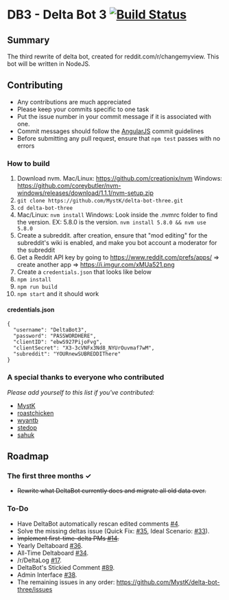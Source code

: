 # DB3 - Delta Bot 3 [![Build Status](https://travis-ci.org/MystK/delta-bot-three.svg?branch=master)](https://travis-ci.org/MystK/delta-bot-three)
## Summary
The third rewrite of delta bot, created for reddit.com/r/changemyview. This bot will be written in NodeJS.

## Contributing
* Any contributions are much appreciated
* Please keep your commits specific to one task
* Put the issue number in your commit message if it is associated with one.
* Commit messages should follow the [AngularJS](https://github.com/angular/angular.js/blob/master/CONTRIBUTING.md#commit) commit guidelines
* Before submitting any pull request, ensure that `npm test` passes with no errors

### How to build
1. Download nvm. Mac/Linux: https://github.com/creationix/nvm Windows: https://github.com/coreybutler/nvm-windows/releases/download/1.1.1/nvm-setup.zip
1. `git clone https://github.com/MystK/delta-bot-three.git`
1. `cd delta-bot-three`
1. Mac/Linux: `nvm install` Windows: Look inside the .nvmrc folder to find the version. EX: 5.8.0 is the version. `nvm install 5.8.0 && nvm use 5.8.0`
1. Create a subreddit. after creation, ensure that "mod editing" for the subreddit's wiki is enabled, and make you bot account a moderator for the subreddit
1. Get a Reddit API key by going to https://www.reddit.com/prefs/apps/ => create another app => https://i.imgur.com/xMUa521.png
1. Create a `credentials.json` that looks like below
1. `npm install`
1. `npm run build`
1. `npm start` and it should work

#### credentials.json
````
{
  "username": "DeltaBot3",
  "password": "PASSWORDHERE",
  "clientID": "ebwS927PijoFvg",
  "clientSecret": "X3-3cVNFx3Nd8_NYUrOuvmaf7wM",
  "subreddit": "YOURnewSUBREDDIThere"
}
````

### A special thanks to everyone who contributed
_Please add yourself to this list if you've contributed:_
* [MystK](https://github.com/mystk)
* [roastchicken](https://github.com/roastchicken)
* [wyantb](https://github.com/wyantb)
* [stedop](https://github.com/stedop)
* [sahuk](https://github.com/sahuk)

## Roadmap
### The first three months ✓
* ~~Rewrite what DeltaBot currently does and migrate all old data over.~~

### To-Do
* Have DeltaBot automatically rescan edited comments [#4](https://github.com/MystK/delta-bot-three/issues/4).
* Solve the missing deltas issue (Quick Fix: [#35](https://github.com/MystK/delta-bot-three/issues/35), Ideal Scenario: [#33](https://github.com/MystK/delta-bot-three/issues/33)).
* ~~Implement first-time-delta PMs [#14](https://github.com/MystK/delta-bot-three/issues/14).~~
* Yearly Deltaboard [#36](https://github.com/MystK/delta-bot-three/issues/36).
* All-Time Deltaboard [#34](https://github.com/MystK/delta-bot-three/issues/34).
* /r/DeltaLog [#17](https://github.com/MystK/delta-bot-three/issues/17).
* DeltaBot's Stickied Comment [#89](https://github.com/MystK/delta-bot-three/issues/89).
* Admin Interface [#38](https://github.com/MystK/delta-bot-three/issues/38).
* The remaining issues in any order: https://github.com/MystK/delta-bot-three/issues

